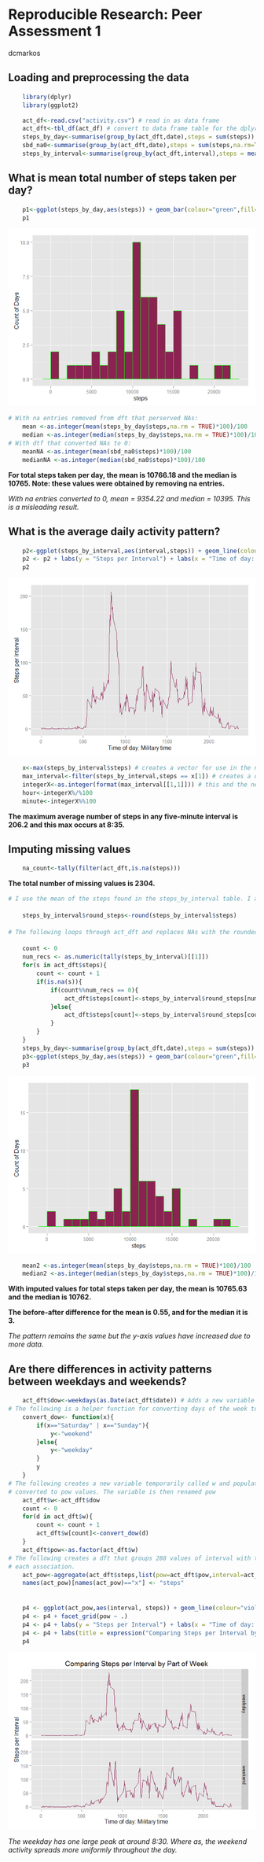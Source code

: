 # Reproducible Research: Peer Assessment 1
dcmarkos  


## Loading and preprocessing the data


```r
    library(dplyr)
    library(ggplot2)
```


```r
    act_df<-read.csv("activity.csv") # read in as data frame
    act_dft<-tbl_df(act_df) # convert to data frame table for the dplyr operations
    steps_by_day<-summarise(group_by(act_dft,date),steps = sum(steps)) # This preserves NAs which will later be removed.
    sbd_na0<-summarise(group_by(act_dft,date),steps = sum(steps,na.rm=TRUE)) # This converts NAs to 0. Not a good idea. See below.
    steps_by_interval<-summarise(group_by(act_dft,interval),steps = mean(steps,na.rm=TRUE))
```

## What is mean total number of steps taken per day?

```r
    p1<-ggplot(steps_by_day,aes(steps)) + geom_bar(colour="green",fill="violetred4",binwidth=1000) + labs(y ="Count of Days")
    p1
```

![](./PA1_files/figure-html/unnamed-chunk-3-1.png) 

```r
# With na entries removed from dft that perserved NAs:
    mean <-as.integer(mean(steps_by_day$steps,na.rm = TRUE)*100)/100
    median <-as.integer(median(steps_by_day$steps,na.rm = TRUE)*100)/100
# With dtf that converted NAs to 0:
    meanNA <-as.integer(mean(sbd_na0$steps)*100)/100
    medianNA <-as.integer(median(sbd_na0$steps)*100)/100
```
**For total steps taken per day, the mean is 10766.18 and the median is 10765. Note: these values were obtained by removing na entries.**

*With na entries converted to 0, mean = 9354.22 and median = 10395. This is a misleading result.*

## What is the average daily activity pattern?

```r
    p2<-ggplot(steps_by_interval,aes(interval,steps)) + geom_line(colour="violetred4")
    p2 <- p2 + labs(y = "Steps per Interval") + labs(x = "Time of day: Military time")
    p2
```

![](./PA1_files/figure-html/unnamed-chunk-4-1.png) 

```r
    x<-max(steps_by_interval$steps) # creates a vector for use in the next line
    max_interval<-filter(steps_by_interval,steps == x[1]) # creates a one-line data frame with the interval where the max occurs
    integerX<-as.integer(format(max_interval[[1,1]])) # this and the next two lines are used to format the time of the interval
    hour<-integerX%/%100
    minute<-integerX%%100
```
**The maximum average number of steps in any five-minute interval is 206.2 
and this max occurs at 8:35.**

## Imputing missing values


```r
    na_count<-tally(filter(act_dft,is.na(steps)))
```
**The total number of missing values is 2304.**


```r
# I use the mean of the steps found in the steps_by_interval table. I add a variable round_steps based on the existing steps. variable

    steps_by_interval$round_steps<-round(steps_by_interval$steps)

# The following loops through act_dft and replaces NAs with the rounded averages from the steps_by_interval dft.    

    count <- 0
    num_recs <- as.numeric(tally(steps_by_interval)[[1]])
    for(s in act_dft$steps){
        count <- count + 1
        if(is.na(s)){
            if(count%%num_recs == 0){
                act_dft$steps[count]<-steps_by_interval$round_steps[num_recs]  
            }else{
                act_dft$steps[count]<-steps_by_interval$round_steps[count%%num_recs]
            }
        }
    }
    steps_by_day<-summarise(group_by(act_dft,date),steps = sum(steps)) # Recreates this dft with the filled values
    p3<-ggplot(steps_by_day,aes(steps)) + geom_bar(colour="green",fill="violetred4",binwidth=1000) + labs(y ="Count of Days")
    p3
```

![](./PA1_files/figure-html/unnamed-chunk-6-1.png) 

```r
    mean2 <-as.integer(mean(steps_by_day$steps,na.rm = TRUE)*100)/100
    median2 <-as.integer(median(steps_by_day$steps,na.rm = TRUE)*100)/100    
```
**With imputed values for total steps taken per day, the mean is 10765.63 and the median is 10762.**

**The before-after difference for the mean is  0.55, and for the median it is 3.**

*The pattern remains the same but the y-axis values have increased due to more data.*



## Are there differences in activity patterns between weekdays and weekends?


```r
    act_dft$dow<-weekdays(as.Date(act_dft$date)) # Adds a new variable to act_dft with the values "Monday" to "Sunday"
# The following is a helper function for converting days of the week to the part of the week: "weekday" or "weekend"
    convert_dow<- function(x){
        if(x=="Saturday" | x=="Sunday"){
            y<-"weekend"
        }else{
            y<-"weekday"
        }
        y
    }
# The following creates a new variable temporarily called w and populates it with the dow values which are then 
# converted to pow values. The variable is then renamed pow
    act_dft$w<-act_dft$dow
    count <- 0
    for(d in act_dft$w){
        count <- count + 1
        act_dft$w[count]<-convert_dow(d)
    }
    act_dft$pow<-as.factor(act_dft$w)
# The following creates a dft that groups 288 values of interval with the 2 values of pow and takes the mean of 
# each association.
    act_pow<-aggregate(act_dft$steps,list(pow=act_dft$pow,interval=act_dft$interval),mean)
    names(act_pow)[names(act_pow)=="x"] <- "steps"
    

    p4 <- ggplot(act_pow,aes(interval, steps)) + geom_line(colour="violetred4") 
    p4 <- p4 + facet_grid(pow ~ .) 
    p4 <- p4 + labs(y = "Steps per Interval") + labs(x = "Time of day: Military time")
    p4 <- p4 + labs(title = expression("Comparing Steps per Interval by Part of Week"))
    p4
```

![](./PA1_files/figure-html/unnamed-chunk-7-1.png) 

*The weekday has one large peak at around 8:30. Where as, the weekend activity spreads more uniformly throughout the day.*



